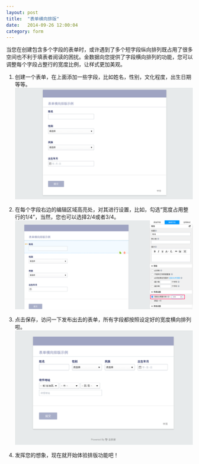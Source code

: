 ```yaml
---
layout: post
title:  "表单横向排版"
date:   2014-09-26 12:00:04
category: form
---
```


当您在创建包含多个字段的表单时，或许遇到了多个短字段纵向排列既占用了很多空间也不利于填表者阅读的困扰。金数据向您提供了字段横向排列的功能，您可以调整每个字段占整行的宽度比例，让样式更加美观。

1. 创建一个表单，在上面添加一些字段，比如姓名，性别，文化程度，出生日期等等。
	![](/images/customize-layout-1.png)

2. 在每个字段右边的编辑区域高亮处，对其进行设置，比如，勾选“宽度占用整行的1/4”，当然，您也可以选择2/4或者3/4。
	![](/images/customize-layout-2.png)

3. 点击保存，访问一下发布出去的表单，所有字段都按照设定好的宽度横向排列啦。
	![](/images/customize-layout-3.png)

4. 发挥您的想象，现在就开始体验排版功能吧！